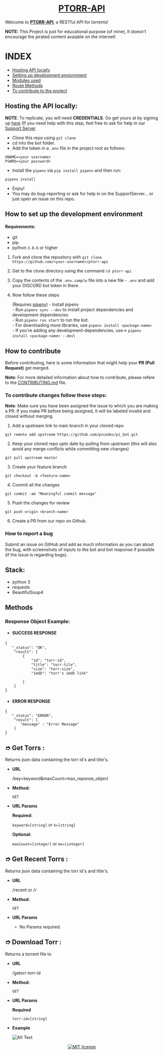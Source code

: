 <h1 align='center'><a href='https://ptorr-api.herokuapp.com/'>PTORR-API</a></h1>
<p>
Welcome to <a href='https://ptorr-api.herokuapp.com/'><b>PTORR-API</b></a>, a RESTful API for torrents!

**NOTE:**
 This Project is just for educational purpose (of mine), It doesn't encourage the pirated content avaiable on the internet! 

</p>

# INDEX

- [Hosting API locally](#Hosting-the-API-locally)
- [Setting up development enviornment](#How-to-set-up-the-development-environment)
- [Modules used](#Stack)
- [Route Methods](#Methods)
- [To contribute to the project](#How-to-contribute)
## Hosting the API locally:

**NOTE**: To replicate, you will need **CREDENTIALS**. Go get yours at by signing up [here](https://www.chd4.com/) (If you need help with this step, feel free to ask for help in our [Support Server](https://discord.gg/FjVVkTtbgp)

- Clone this repo using `git clone`
- cd into the bot folder.
- Add the token in a `.env` file in the project root as follows:

```text
UNAME=<your username>
PSWRD=<your password>
```

- Install the `pipenv` via `pip install pipenv` and then run:

```
pipenv install
```

- Enjoy! 
- You may do bug-reporting or ask for help in on the SupportServer... or just open an issue on this repo.
## How to set up the development environment

#### Requirements:
- git
- pip
- python `3.8.6` or higher

1. Fork and clone the repository with `git clone https://github.com/<your-username>/ptorr-api`
2. Get to the clone directory using the command `cd ptorr-api`
3. Copy the contents of the `.env.sample` file into a new file - `.env` and add your DISCORD bot token in there.
4. Now follow these steps

   (Requires [pipenv](https://pipenv.pypa.io/en/latest/))
   \- Install pipenv\
   \- Run `pipenv sync --dev` to install project dependencies and development dependencies\
   \- Run `pipenv run start` to run the bot.\
   \- For downloading more libraries, use `pipenv install <package-name>`\
   \- If you're adding any development-dependencies, use-> `pipenv install <package-name> --dev`\


## How to contribute

Before contributing, here is some information that might help your **PR (Pull Request)** get merged.


**Note**: For more detailed information about how to contribute, please refere to the [CONTRIBUTING.md](docs/CONTRIBUTING.md) file.

### To contribute changes follow these steps:

**Note**: Make sure you have been assigned the issue to which you are making a PR. If you make PR before being assigned, It will be labeled invalid and closed without merging.

1. Add a upstream link to main branch in your cloned repo

```
git remote add upstream https://github.com/pvcodes/pi_bot.git
```

2. Keep your cloned repo upto date by pulling from upstream (this will also avoid any merge conflicts while committing new changes)

```
git pull upstream master
```

3. Create your feature branch

```
git checkout -b <feature-name>
```

4. Commit all the changes

```
git commit -am "Meaningful commit message"
```

5. Push the changes for review

```
git push origin <branch-name>
```

6. Create a PR from our repo on Github.

### How to report a bug

Submit an issue on GitHub and add as much information as you can about the bug, with screenshots of inputs to the bot and bot response if possible (if the issue is regarding bugs).

## Stack:

- python 3
- requests
- BeautifulSoup4

## Methods
### Response Object Example:
- #### SUCCESS RESPONSE
```text
{
   "_status": "OK",
    "result": [
        {
            "id": "torr-id",
            "title": "torr-tile",
            "size": "torr-size",
            "imdb": "torr's imdb link"
    
        }
    ]
}
```

- #### ERROR RESPONSE
```text
{
   "_status": "ERROR",
    "result": [
       "message" : "Error Message"
    ]
}
```



**&#10158; Get Torrs :**
----
  Returns json data containing the torr id's and title's.

* **URL**

  /key=keyword&maxCount=max_reponse_object

* **Method:**

  `GET`
  
*  **URL Params**

   **Required:**
 
   `keyword=[string]` or `k=[string]`

   **Optional:**
   
   `maxCount=[integer]` or `mx=[integer]`

**&#10158; Get Recent Torrs :**
----
  Returns json data containing the torr id's and title's.

* **URL**

  /recent or /r 

* **Method:**

  `GET`
  
*  **URL Params**
   
   - No Params required. 

**&#10158; Download Torr :**
----
  Returns a torrent file to 

* **URL**

  /getorr-torr-id   

* **Method:**

  `GET`
  
*  **URL Params**

   **Required**
   
   `torr-id=[string]`


* **Example**

   ![Alt Text](https://user-images.githubusercontent.com/54075838/118957373-18eaf000-b97e-11eb-9f2a-6bf98432cfd7.gif)







</p>

<div align="center">
<a href="docs/LICENSE.md"><img src="https://img.shields.io/github/license/pvcodes/ptorr-api/?style=flat-square" alt="MIT license"></a>
</div>
